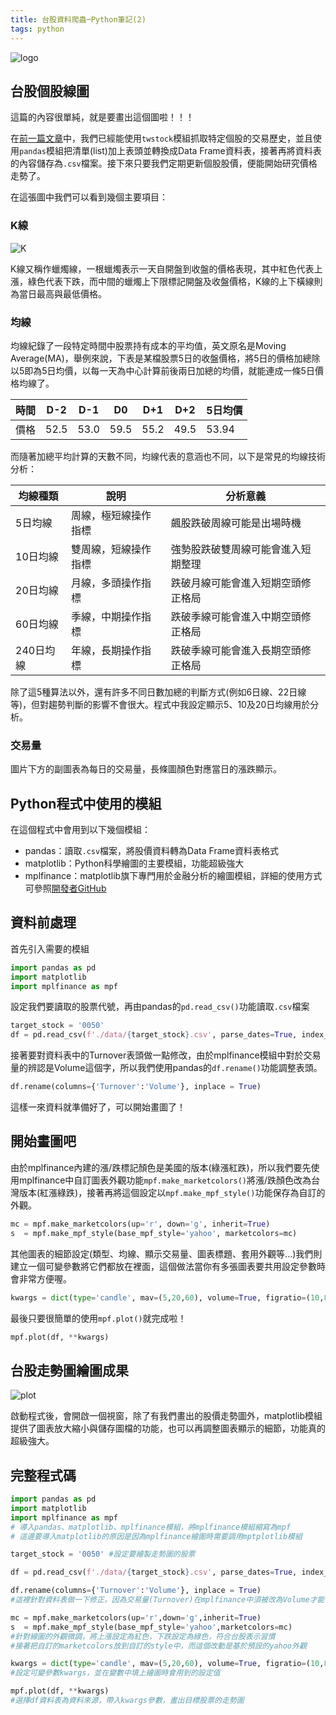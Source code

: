 ```yaml
---
title: 台股資料爬蟲─Python筆記(2)
tags: python
---
```


![logo](https://i.imgur.com/y9uS8fm.png)

## 台股個股線圖

這篇的內容很單純，就是要畫出這個圖啦！！！

在[前一篇文章](https://finrodchen.net/2020/05/26/%e5%8f%b0%e8%82%a1%e8%b3%87%e6%96%99%e7%88%ac%e8%9f%b2-python%e5%ad%b8%e7%bf%92%e7%ad%86%e8%a8%98/)中，我們已經能使用`twstock`模組抓取特定個股的交易歷史，並且使用`pandas`模組把清單(list)加上表頭並轉換成Data Frame資料表，接著再將資料表的內容儲存為`.csv`檔案。接下來只要我們定期更新個股股價，便能開始研究價格走勢了。

在這張圖中我們可以看到幾個主要項目：

### K線

![K](https://i.imgur.com/zA6NLux.png)

K線又稱作蠟燭線，一根蠟燭表示一天自開盤到收盤的價格表現，其中紅色代表上漲，綠色代表下跌，而中間的蠟燭上下限標記開盤及收盤價格，K線的上下橫線則為當日最高與最低價格。

### 均線

均線紀錄了一段特定時間中股票持有成本的平均值，英文原名是Moving Average(MA)，舉例來說，下表是某檔股票5日的收盤價格，將5日的價格加總除以5即為5日均價，以每一天為中心計算前後兩日加總的均價，就能連成一條5日價格均線了。

時間|D-2|D-1|D0|D+1|D+2|5日均價
---|---|---|---|---|---|---
價格|52.5|53.0|59.5|55.2|49.5|53.94

而隨著加總平均計算的天數不同，均線代表的意涵也不同，以下是常見的均線技術分析：

均線種類|說明|分析意義
---|---|---
5日均線|周線，極短線操作指標|飆股跌破周線可能是出場時機
10日均線|雙周線，短線操作指標|強勢股跌破雙周線可能會進入短期整理
20日均線|月線，多頭操作指標|跌破月線可能會進入短期空頭修正格局
60日均線|季線，中期操作指標|跌破季線可能會進入中期空頭修正格局
240日均線|年線，長期操作指標|跌破季線可能會進入長期空頭修正格局

除了這5種算法以外，還有許多不同日數加總的判斷方式(例如6日線、22日線等)，但對趨勢判斷的影響不會很大。程式中我設定顯示5、10及20日均線用於分析。

### 交易量

圖片下方的副圖表為每日的交易量，長條圖顏色對應當日的漲跌顯示。

## Python程式中使用的模組

在這個程式中會用到以下幾個模組：

- pandas：讀取`.csv`檔案，將股價資料轉為Data Frame資料表格式
- matplotlib：Python科學繪圖的主要模組，功能超級強大
- mplfinance：matplotlib旗下專門用於金融分析的繪圖模組，詳細的使用方式可參照[開發者GitHub](https://github.com/matplotlib/mplfinance)

## 資料前處理

首先引入需要的模組

```python
import pandas as pd
import matplotlib
import mplfinance as mpf
```

設定我們要讀取的股票代號，再由pandas的`pd.read_csv()`功能讀取`.csv`檔案

```python
target_stock = '0050'
df = pd.read_csv(f'./data/{target_stock}.csv', parse_dates=True, index_col=1) 
```

接著要對資料表中的Turnover表頭做一點修改，由於mplfinance模組中對於交易量的辨認是Volume這個字，所以我們使用pandas的`df.rename()`功能調整表頭。

```python
df.rename(columns={'Turnover':'Volume'}, inplace = True) 
```

這樣一來資料就準備好了，可以開始畫圖了！

## 開始畫圖吧

由於mplfinance內建的漲/跌標記顏色是美國的版本(綠漲紅跌)，所以我們要先使用mplfinance中自訂圖表外觀功能`mpf.make_marketcolors()`將漲/跌顏色改為台灣版本(紅漲綠跌)，接著再將這個設定以`mpf.make_mpf_style()`功能保存為自訂的外觀。

```python
mc = mpf.make_marketcolors(up='r', down='g', inherit=True)
s  = mpf.make_mpf_style(base_mpf_style='yahoo', marketcolors=mc)
```

其他圖表的細節設定(類型、均線、顯示交易量、圖表標題、套用外觀等...)我們則建立一個可變參數將它們都放在裡面，這個做法當你有多張圖表要共用設定參數時會非常方便喔。

```python
kwargs = dict(type='candle', mav=(5,20,60), volume=True, figratio=(10,8), figscale=0.75, title=target_stock, style=s)
```

最後只要很簡單的使用`mpf.plot()`就完成啦！

```python
mpf.plot(df, **kwargs)
```

## 台股走勢圖繪圖成果

![plot](https://i.imgur.com/7ZSnlks.png)

啟動程式後，會開啟一個視窗，除了有我們畫出的股價走勢圖外，matplotlib模組提供了圖表放大縮小與儲存圖檔的功能，也可以再調整圖表顯示的細節，功能真的超級強大。

## 完整程式碼

```python
import pandas as pd
import matplotlib
import mplfinance as mpf
# 導入pandas、matplotlib、mplfinance模組，將mplfinance模組縮寫為mpf
# 這邊要導入matplotlib的原因是因為mplfinance繪圖時需要調用mptplotlib模組

target_stock = '0050' #設定要繪製走勢圖的股票

df = pd.read_csv(f'./data/{target_stock}.csv', parse_dates=True, index_col=1) #讀取目標股票csv檔的位置

df.rename(columns={'Turnover':'Volume'}, inplace = True) 
#這裡針對資料表做一下修正，因為交易量(Turnover)在mplfinance中須被改為Volume才能被認出來

mc = mpf.make_marketcolors(up='r',down='g',inherit=True)
s  = mpf.make_mpf_style(base_mpf_style='yahoo',marketcolors=mc)
#針對線圖的外觀微調，將上漲設定為紅色，下跌設定為綠色，符合台股表示習慣
#接著把自訂的marketcolors放到自訂的style中，而這個改動是基於預設的yahoo外觀

kwargs = dict(type='candle', mav=(5,20,60), volume=True, figratio=(10,8), figscale=0.75, title=target_stock, style=s) 
#設定可變參數kwargs，並在變數中填上繪圖時會用到的設定值

mpf.plot(df, **kwargs)
#選擇df資料表為資料來源，帶入kwargs參數，畫出目標股票的走勢圖
```
